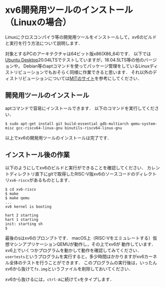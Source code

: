 # xv6開発用ツールのインストール（Linuxの場合）

Linuxにクロスコンパイラ等の開発用ツールをインストールして，xv6のビルドと実行を行う方法について説明します．

対象とするPCのアーキテクチャは64ビット版x86(X86_64)です．
以下では[Ubuntu Desktop](https://ubuntu.com/download/desktop)20.04LTSでテストしていますが，18.04.5LTS等の他のバージョンや，
Debian等のaptコマンドを使ってパッケージ管理をしているLinuxディストリビューションでもおそらく同様に作業できると思います．
それ以外のディストリビューションについては[MITのサイト](https://pdos.csail.mit.edu/6.828/2020/tools.html)を参考にしてください．

## 開発用ツールのインストール

aptコマンドで容易にインストールできます．
以下のコマンドを実行してください．

```console
$ sudo apt-get install git build-essential gdb-multiarch qemu-system-misc gcc-riscv64-linux-gnu binutils-riscv64-linux-gnu 
```

以上でxv6の開発用ツールのインストールは完了です．

## インストール後の作業

以下のようにしてxv6のビルドと実行ができることを確認してください．
カレントディレクトリ直下にgitで取得したRISC-V版xv6のソースコードのディレクトリ`xv6-riscv`があるものとします．

```console
$ cd xv6-riscv
$ make
$ make qemu
...
xv6 kernel is booting

hart 2 starting
hart 1 starting
init: starting sh
$ 
```
最後の`$`はxv6のプロンプトです．
macOS上（RISC-Vをエミュレートする）仮想マシンアプリケーションQEMUが動作し，その上でxv6が
動作しています．
xv6上でいくつかプログラムを動かして動作を確認してみてください．
`usertests`というプログラムを実行すると，多少時間はかかりますがxv6カーネル全体のテストを行うことができます．
このプログラムの実行後は，いったんxv6から抜けて`fs.img`というファイルを削除しておいてください．

xv6から抜けるには，`ctrl-A`に続けて`x`をタイプします．


